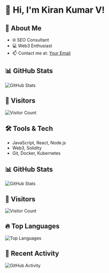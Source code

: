 # 👋 Hi, I'm Kiran Kumar V!

## 🚀 About Me
- 🌐 SEO Consultant
- 💻 Web3 Enthusiast
- 📫 Contact me at: [Your Email](mailto:kirankumarvel.work@gmail.com)

## 📊 GitHub Stats
![GitHub Stats](https://github-readme-stats.vercel.app/api?username=kirankumarvel&show_icons=true&theme=radical)

## 🌟 Visitors
![Visitor Count](https://komarev.com/ghpvc/?username=kirankumarvel&color=blue)

## 🛠️ Tools & Tech
- JavaScript, React, Node.js
- Web3, Solidity
- Git, Docker, Kubernetes



## 📊 GitHub Stats

![GitHub Stats](https://github-readme-stats.vercel.app/api?username=Kirankumarvel&show_icons=true&theme=radical)

## 👀 Visitors

![Visitor Count](https://komarev.com/ghpvc/?username=Kirankumarvel&color=blue)

## 🔥 Top Languages

![Top Languages](https://github-readme-stats.vercel.app/api/top-langs/?username=Kirankumarvel&layout=compact&theme=radical)

## 🚀 Recent Activity

<!-- GitHub Activity -->
![GitHub Activity](https://activity-graph.herokuapp.com/graph?username=Kirankumarvel&theme=dracula)

